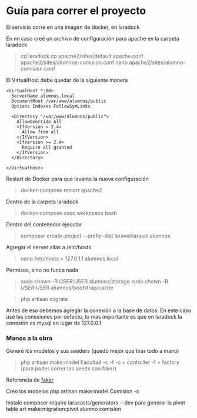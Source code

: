 # Guía para correr el proyecto

El servicio corre en una imagen de docker, en laradock

En mi caso creé un archivo de configuración para apache en la carpeta laradock
> cd laradock
> cp  apache2/sites/default.apache.conf apache2/sites/alumnos-comision.conf
> nano apache2/sites/alumno-comision.conf

El VirtualHost debe quedar de la siguiente manera
```
<VirtualHost *:80>
  ServerName alumnos.local
  DocumentRoot /var/www/alumnos/public
  Options Indexes FollowSymLinks

  <Directory "/var/www/alumnos/public">
    AllowOverride All
    <IfVersion < 2.4>
      Allow from all
    </IfVersion>
    <IfVersion >= 2.4>
      Require all granted
    </IfVersion>
  </Directory>

</VirtualHost>
```

Restart de Docker para que levante la nueva configuración

>  docker-compose restart apache2

Dentro de la carpeta laradock
> docker-compose exec workspace bash

Dentro del contenedor ejecutar
> composer create-project --prefer-dist laravel/laravel alumnos

Agregar el server alias a /etc/hosts
> nano /etc/hosts 
    > 127.0.1.1 alumnos.local

Permisos, sino no funca nada

> sudo chown -R $USER:$USER alumnos/storage
> sudo chown -R $USER:$USER alumnos/bootstrap/cache


> php artisan migrate

Antes de eso debemos agregar la conexión a la base de datos.
En este caso usé las conexiones por defecto, lo mas importante es que en laradock la conexión es mysql en lugar de 127.0.0.1

### Manos a la obra

Generé los modelos y sus seeders (quedó mejor que tirar todo a mano)
> php artisan make:model Facultad -c -f
-c = controller
-f = factory (para poder correr los seeds con faker)

Referencia de [faker](https://github.com/fzaninotto/Faker)

Creo los modelos 
php artisan make:model Comision -c 


Instalé composer require laracasts/generators --dev
para generar la pivot table
art make:migration:pivot alumno comision